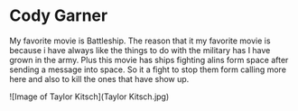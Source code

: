 # Cody Garner
My favorite movie is Battleship. The reason that it my favorite movie is because i have always like the things to do with the military has I have grown in the army. Plus this movie has ships fighting alins form space after sending a message into space. So it a fight to stop them form calling more here and also to kill the ones that have show up.

![Image of Taylor Kitsch](Taylor Kitsch.jpg)